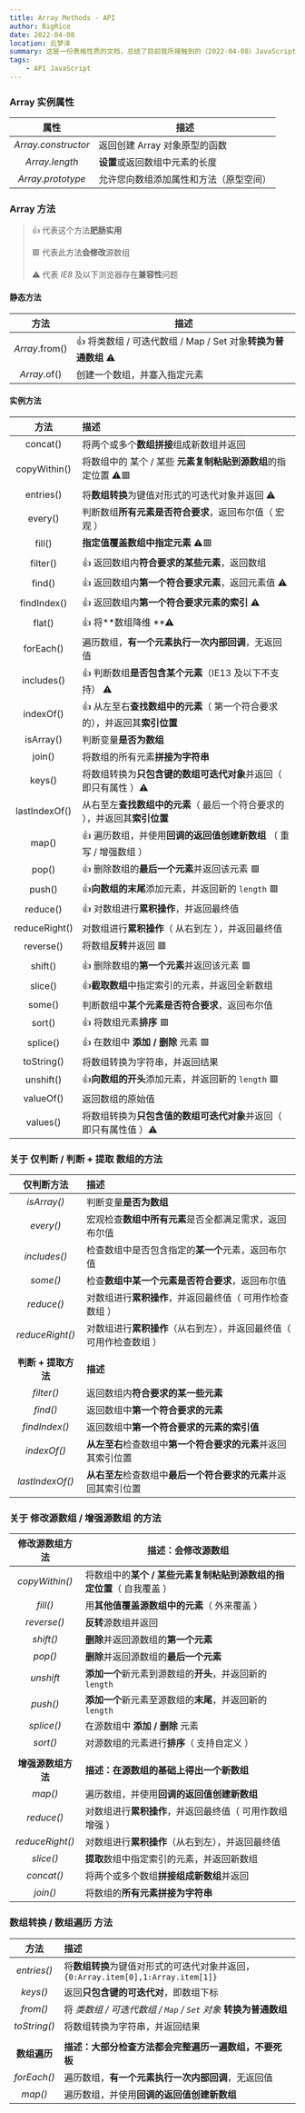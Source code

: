 ```yaml
---
title: Array Methods - API
author: BigRice
date: 2022-04-08
location: 云梦泽
summary: 这是一份表格性质的文档，总结了目前我所接触到的（2022-04-08）JavaScript 中 Array 类型的一些方法
tags:
    - API JavaScript
---
```


### Array 实例属性

|        属性         | 描述                                   |
| :-----------------: | -------------------------------------- |
| _Array.constructor_ | 返回创建 Array 对象原型的函数          |
|   _Array.length_    | **设置**或返回数组中元素的长度         |
|  _Array.prototype_  | 允许您向数组添加属性和方法（原型空间） |

### Array 方法

> 👍 代表这个方法**肥肠实用**
>
> 🟥 代表此方法**会修改**源数组
>
> ⚠ 代表 _IE8_ 及以下浏览器存在**兼容性**问题

#### 静态方法

|      方法      | 描述                                                          |
| :------------: | ------------------------------------------------------------- |
| _Array_.from() | 👍 将类数组 / 可迭代数组 / Map / Set 对象**转换为普通数组** ⚠ |
|  _Array_.of()  | 创建一个数组，并塞入指定元素                                  |

#### 实例方法

|     方法      | 描述                                                                       |
| :-----------: | :------------------------------------------------------------------------- |
|   concat()    | 将两个或多个**数组拼接**组成新数组并返回                                   |
| copyWithin()  | 将数组中的 某个 / 某些 **元素复制粘贴到源数组**的指定位置 ⚠🟥              |
|   entries()   | 将**数组转换**为键值对形式的可迭代对象并返回 ⚠                             |
|    every()    | 判断数组**所有元素是否符合要求**，返回布尔值（ 宏观 ）                     |
|    fill()     | **指定值覆盖数组中指定元素** ⚠🟥                                           |
|   filter()    | 👍 返回数组内**符合要求的某些元素**，返回数组                              |
|    find()     | 👍 返回数组内**第一个符合要求元素**，返回元素值 ⚠                          |
|  findIndex()  | 👍 返回数组内**第一个符合要求元素的索引** ⚠                                |
|    flat()     | 👍 将**数组降维 **⚠                                                        |
|   forEach()   | 遍历数组，**有一个元素执行一次内部回调**，无返回值                         |
|  includes()   | 👍 判断数组**是否包含某个元素**（IE13 及以下不支持） ⚠                     |
|   indexOf()   | 👍 从左至右**查找数组中的元素**（ 第一个符合要求的），并返回其**索引位置** |
|   isArray()   | 判断变量**是否为数组**                                                     |
|    join()     | 将数组的所有元素**拼接为字符串**                                           |
|    keys()     | 将数组转换为**只包含键的数组可迭代对象**并返回（ 即只有属性 ）⚠            |
| lastIndexOf() | 从右至左**查找数组中的元素**（ 最后一个符合要求的 ），并返回其**索引位置** |
|     map()     | 👍 遍历数组，并使用**回调的返回值创建新数组** （ 重写 / 增强数组 ）        |
|     pop()     | 👍 删除数组的**最后一个元素**并返回该元素 🟥                               |
|    push()     | 👍**向数组的末尾**添加元素，并返回新的 `length` 🟥                         |
|   reduce()    | 👍 对数组进行**累积操作**，并返回最终值                                    |
| reduceRight() | 对数组进行**累积操作**（ 从右到左 ），并返回最终值                         |
|   reverse()   | 将数组**反转**并返回 🟥                                                    |
|    shift()    | 👍 删除数组的**第一个元素**并返回该元素 🟥                                 |
|    slice()    | 👍**截取数组**中指定索引的元素，并返回全新数组                             |
|    some()     | 判断数组中**某个元素是否符合要求**，返回布尔值                             |
|    sort()     | 👍 将数组元素**排序** 🟥                                                   |
|   splice()    | 👍 在数组中 **添加 / 删除** 元素 🟥                                        |
|  toString()   | 将数组转换为字符串，并返回结果                                             |
|   unshift()   | 👍**向数组的开头**添加元素，并返回新的 `length` 🟥                         |
|   valueOf()   | 返回数组的原始值                                                           |
|   values()    | 将数组转换为**只包含值的数组可迭代对象**并返回（ 即只有属性值 ）⚠          |

### 关于 仅判断 / 判断 + 提取 数组的方法

|   **仅判断方法**    | **描述**                                                             |
| :-----------------: | :------------------------------------------------------------------- |
|     _isArray()_     | 判断变量**是否为数组**                                               |
|      _every()_      | 宏观检查**数组中所有元素**是否全都满足需求，返回布尔值               |
|    _includes()_     | 检查数组中是否包含指定的**某一个**元素，返回布尔值                   |
|      _some()_       | 检查**数组中某一个元素是否符合要求**，返回布尔值                     |
|     _reduce()_      | 对数组进行**累积操作**，并返回最终值（ 可用作检查数组 ）             |
|   _reduceRight()_   | 对数组进行**累积操作**（从右到左），并返回最终值（ 可用作检查数组 ） |
|                     |                                                                      |
| **判断 + 提取方法** | **描述**                                                             |
|     _filter()_      | 返回数组内**符合要求的某一些元素**                                   |
|      _find()_       | 返回数组中**第一个符合要求的元素**                                   |
|    _findIndex()_    | 返回数组中**第一个符合要求的元素的索引值**                           |
|     _indexOf()_     | **从左至右**检查数组中**第一个符合要求的元素**并返回其索引位置       |
|   _lastIndexOf()_   | **从右至左**检查数组中**最后一个符合要求的元素**并返回其索引位置     |

### 关于 修改源数组 / 增强源数组 的方法

| **修改源数组方法** | **描述：会修改源数组**                                                |
| :----------------: | --------------------------------------------------------------------- |
|   _copyWithin()_   | 将数组中的**某个 / 某些元素复制粘贴到源数组的指定位置**（ 自我覆盖 ） |
|      _fill()_      | 用**其他值覆盖源数组中的元素**（ 外来覆盖 ）                          |
|    _reverse()_     | **反转**源数组并返回                                                  |
|     _shift()_      | **删除**并返回源数组的**第一个元素**                                  |
|      _pop()_       | **删除**并返回源数组的**最后一个元素**                                |
|     _unshift_      | **添加一个**新元素到源数组的**开头**，并返回新的 `length`             |
|      _push()_      | **添加一个**新元素至源数组的**末尾**，并返回新的 `length`             |
|     _splice()_     | 在源数组中 **添加 / 删除** 元素                                       |
|      _sort()_      | 对源数组的元素进行**排序**（ 支持自定义 ）                            |
|                    |                                                                       |
| **增强源数组方法** | **描述：在源数组的基础上得出一个新数组**                              |
|      _map()_       | 遍历数组，并使用**回调的返回值创建新数组**                            |
|     _reduce()_     | 对数组进行**累积操作**，并返回最终值（ 可用作数组增强 ）              |
|  _reduceRight()_   | 对数组进行**累积操作**（从右到左），并返回最终值                      |
|     _slice()_      | **提取**数组中指定索引的元素，并返回新数组                            |
|     _concat()_     | 将两个或多个数组**拼接组成新数组**并返回                              |
|      _join()_      | 将数组的**所有元素拼接为字符串**                                      |

### 数组转换 / 数组遍历 方法

|   **方法**   | **描述**                                                                          |
| :----------: | :-------------------------------------------------------------------------------- |
| _entries()_  | 将**数组转换**为键值对形式的可迭代对象并返回，`{0:Array.item[0],1:Array.item[1]}` |
|   _keys()_   | 返回**只包含键的可迭代对**，即数组下标                                            |
|   _from()_   | 将 _类数组 / 可迭代数组 / `Map` / `Set` 对象_ **转换为普通数组**                  |
| _toString()_ | 将数组转换为字符串，并返回结果                                                    |
|              |                                                                                   |
| **数组遍历** | **描述：大部分检查方法都会完整遍历一遍数组，不要死板**                            |
| _forEach()_  | 遍历数组，**有一个元素执行一次内部回调**，无返回值                                |
|   _map()_    | 遍历数组，并使用**回调的返回值创建新数组**                                        |
